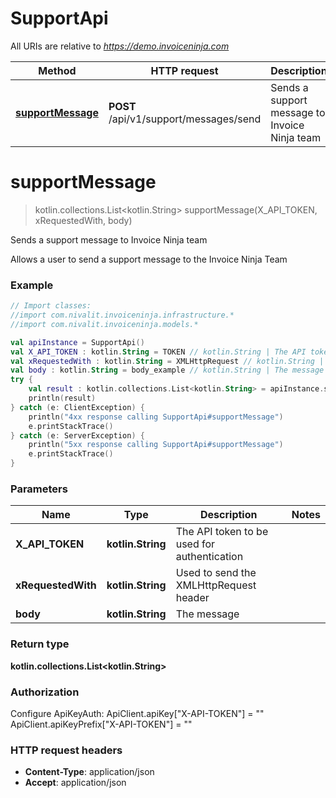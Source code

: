 # SupportApi

All URIs are relative to *https://demo.invoiceninja.com*

Method | HTTP request | Description
------------- | ------------- | -------------
[**supportMessage**](SupportApi.md#supportMessage) | **POST** /api/v1/support/messages/send | Sends a support message to Invoice Ninja team


<a name="supportMessage"></a>
# **supportMessage**
> kotlin.collections.List&lt;kotlin.String&gt; supportMessage(X_API_TOKEN, xRequestedWith, body)

Sends a support message to Invoice Ninja team

Allows a user to send a support message to the Invoice Ninja Team

### Example
```kotlin
// Import classes:
//import com.nivalit.invoiceninja.infrastructure.*
//import com.nivalit.invoiceninja.models.*

val apiInstance = SupportApi()
val X_API_TOKEN : kotlin.String = TOKEN // kotlin.String | The API token to be used for authentication
val xRequestedWith : kotlin.String = XMLHttpRequest // kotlin.String | Used to send the XMLHttpRequest header
val body : kotlin.String = body_example // kotlin.String | The message
try {
    val result : kotlin.collections.List<kotlin.String> = apiInstance.supportMessage(X_API_TOKEN, xRequestedWith, body)
    println(result)
} catch (e: ClientException) {
    println("4xx response calling SupportApi#supportMessage")
    e.printStackTrace()
} catch (e: ServerException) {
    println("5xx response calling SupportApi#supportMessage")
    e.printStackTrace()
}
```

### Parameters

Name | Type | Description  | Notes
------------- | ------------- | ------------- | -------------
 **X_API_TOKEN** | **kotlin.String**| The API token to be used for authentication |
 **xRequestedWith** | **kotlin.String**| Used to send the XMLHttpRequest header |
 **body** | **kotlin.String**| The message |

### Return type

**kotlin.collections.List&lt;kotlin.String&gt;**

### Authorization


Configure ApiKeyAuth:
    ApiClient.apiKey["X-API-TOKEN"] = ""
    ApiClient.apiKeyPrefix["X-API-TOKEN"] = ""

### HTTP request headers

 - **Content-Type**: application/json
 - **Accept**: application/json

